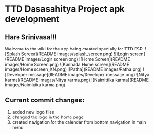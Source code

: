 # TTD Dasasahitya Project apk development
## Hare Srinivasa!!!
Welcome to the wiki for the app being created specially for TTD DSP.
![Splash Screen](README images/splash_screen.png)
![iLogin screen](README images/Login screen.png)
![Home Screen](README images/Home Screen.png)
![Kannada Home screen](README images/Home screen_KN.png)
![Patha](README images/Patha.png)
![Developer message](README images/Developer message.png)
![Nitya karma](README images/Nitya karma.png)
![Naimittika karma](README images/Naimittika karma.png)

## Current commit changes:
1. added new logo files
2. changed the logo in the home page
3. created navigation for the calendar from bottom navigation in main menu